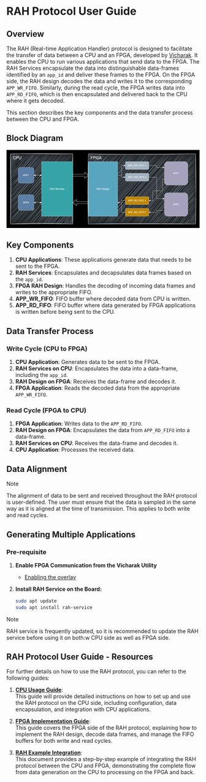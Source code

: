 # RAH Protocol User Guide

## Overview

The RAH (Real-time Application Handler) protocol is designed to facilitate the transfer of data between a CPU and an FPGA, developed by [Vicharak](https://vicharak.in). It enables the CPU to run various applications that send data to the FPGA. The RAH Services encapsulate the data into distinguishable data-frames identified by an `app_id` and deliver these frames to the FPGA. On the FPGA side, the RAH design decodes the data and writes it to the corresponding `APP_WR_FIFO`. Similarly, during the read cycle, the FPGA writes data into `APP_RD_FIFO`, which is then encapsulated and delivered back to the CPU where it gets decoded.

This section describes the key components and the data transfer process between the CPU and FPGA.

## Block Diagram

<div align="center">

![rah design](images/rah_user_guide.svg)

</div>

## Key Components

1. **CPU Applications**: These applications generate data that needs to be sent to the FPGA.
2. **RAH Services**: Encapsulates and decapsulates data frames based on the `app_id`.
3. **FPGA RAH Design**: Handles the decoding of incoming data frames and writes to the appropriate FIFO.
4. **APP_WR_FIFO**: FIFO buffer where decoded data from CPU is written.
5. **APP_RD_FIFO**: FIFO buffer where data generated by FPGA applications is written before being sent to the CPU.

## Data Transfer Process

### Write Cycle (CPU to FPGA)

1. **CPU Application**: Generates data to be sent to the FPGA.
2. **RAH Services on CPU**: Encapsulates the data into a data-frame, including the `app_id`.
3. **RAH Design on FPGA**: Receives the data-frame and decodes it.
4. **FPGA Application**: Reads the decoded data from the appropriate `APP_WR_FIFO`.

### Read Cycle (FPGA to CPU)

1. **FPGA Application**: Writes data to the `APP_RD_FIFO`.
2. **RAH Design on FPGA**: Encapsulates the data from `APP_RD_FIFO` into a data-frame.
3. **RAH Services on CPU**: Receives the data-frame and decodes it.
4. **CPU Application**: Processes the received data.

## Data Alignment

> [!NOTE]  
> The alignment of data to be sent and received throughout the RAH protocol is user-defined. The user must ensure that the data is sampled in the same way as it is aligned at the time of transmission. This applies to both write and read cycles.

## Generating Multiple Applications

### Pre-requisite

1. **Enable FPGA Communication from the Vicharak Utility**
    - [Enabling the overlay](https://docs.vicharak.in/vaaman-linux/linux-configuration-guide/vicharak-config-tool/#vicharak-config-overlays)

2. **Install RAH Service on the Board:**

    ```bash
    sudo apt update
    sudo apt install rah-service
    ```

> [!NOTE]  
> RAH service is frequently updated, so it is recommended to update the RAH service before using it on both:w CPU side as well as FPGA side.

## RAH Protocol User Guide - Resources

For further details on how to use the RAH protocol, you can refer to the following guides:

1. **[CPU Usage Guide](docs/cpu-usage-guide.md)**:  
   This guide will provide detailed instructions on how to set up and use the RAH protocol on the CPU side, including configuration, data encapsulation, and integration with CPU applications.

2. **[FPGA Implementation Guide](docs/fpga-implementation.md)**:  
   This guide covers the FPGA side of the RAH protocol, explaining how to implement the RAH design, decode data frames, and manage the FIFO buffers for both write and read cycles.

3. **[RAH Example Integration](docs/rah-example-integration.md)**:  
   This document provides a step-by-step example of integrating the RAH protocol between the CPU and FPGA, demonstrating the complete flow from data generation on the CPU to processing on the FPGA and back.
